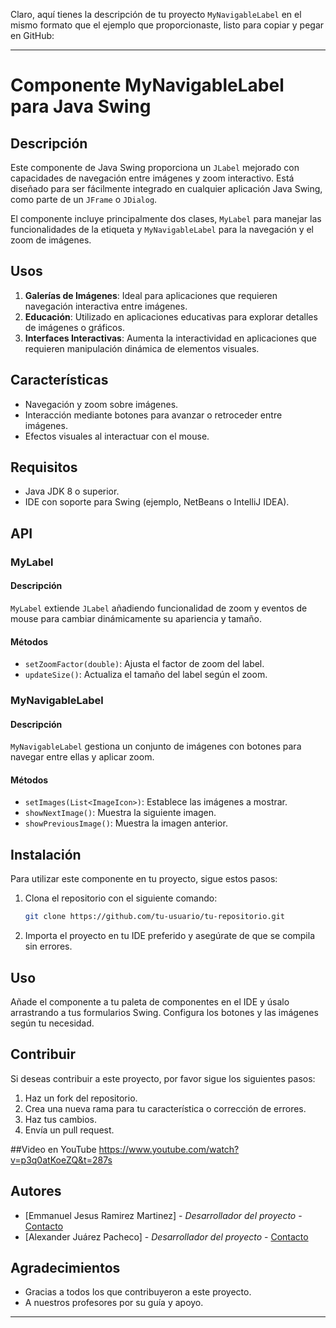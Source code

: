 Claro, aquí tienes la descripción de tu proyecto `MyNavigableLabel` en el mismo formato que el ejemplo que proporcionaste, listo para copiar y pegar en GitHub:

---

# Componente MyNavigableLabel para Java Swing

## Descripción
Este componente de Java Swing proporciona un `JLabel` mejorado con capacidades de navegación entre imágenes y zoom interactivo. Está diseñado para ser fácilmente integrado en cualquier aplicación Java Swing, como parte de un `JFrame` o `JDialog`.

El componente incluye principalmente dos clases, `MyLabel` para manejar las funcionalidades de la etiqueta y `MyNavigableLabel` para la navegación y el zoom de imágenes.

## Usos
1. **Galerías de Imágenes**: Ideal para aplicaciones que requieren navegación interactiva entre imágenes.
2. **Educación**: Utilizado en aplicaciones educativas para explorar detalles de imágenes o gráficos.
3. **Interfaces Interactivas**: Aumenta la interactividad en aplicaciones que requieren manipulación dinámica de elementos visuales.

## Características
- Navegación y zoom sobre imágenes.
- Interacción mediante botones para avanzar o retroceder entre imágenes.
- Efectos visuales al interactuar con el mouse.

## Requisitos
- Java JDK 8 o superior.
- IDE con soporte para Swing (ejemplo, NetBeans o IntelliJ IDEA).

## API
### MyLabel
#### Descripción
`MyLabel` extiende `JLabel` añadiendo funcionalidad de zoom y eventos de mouse para cambiar dinámicamente su apariencia y tamaño.
#### Métodos
- `setZoomFactor(double)`: Ajusta el factor de zoom del label.
- `updateSize()`: Actualiza el tamaño del label según el zoom.

### MyNavigableLabel
#### Descripción
`MyNavigableLabel` gestiona un conjunto de imágenes con botones para navegar entre ellas y aplicar zoom.
#### Métodos
- `setImages(List<ImageIcon>)`: Establece las imágenes a mostrar.
- `showNextImage()`: Muestra la siguiente imagen.
- `showPreviousImage()`: Muestra la imagen anterior.

## Instalación
Para utilizar este componente en tu proyecto, sigue estos pasos:
1. Clona el repositorio con el siguiente comando:
   ```bash
   git clone https://github.com/tu-usuario/tu-repositorio.git
   ```
2. Importa el proyecto en tu IDE preferido y asegúrate de que se compila sin errores.

## Uso
Añade el componente a tu paleta de componentes en el IDE y úsalo arrastrando a tus formularios Swing. Configura los botones y las imágenes según tu necesidad.

## Contribuir
Si deseas contribuir a este proyecto, por favor sigue los siguientes pasos:
1. Haz un fork del repositorio.
2. Crea una nueva rama para tu característica o corrección de errores.
3. Haz tus cambios.
4. Envía un pull request.

##Video en YouTube
https://www.youtube.com/watch?v=p3q0atKoeZQ&t=287s

## Autores
- [Emmanuel Jesus Ramirez Martinez] - *Desarrollador del proyecto* - [Contacto]((https://github.com/Emmanuel548))
- [Alexander Juárez Pacheco] - *Desarrollador del proyecto* - [Contacto]((https://github.com/jsbdvsdbvhsdvjh))

## Agradecimientos
- Gracias a todos los que contribuyeron a este proyecto.
- A nuestros profesores por su guía y apoyo.

---
